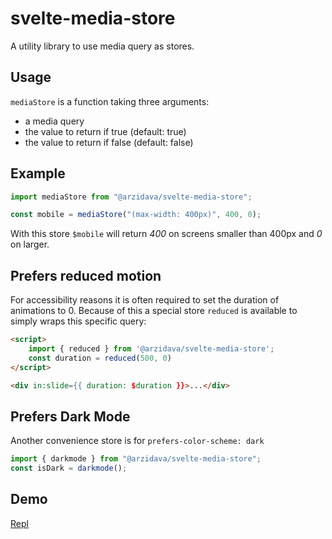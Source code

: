 # svelte-media-store

A utility library to use media query as stores.

## Usage

`mediaStore` is a function taking three arguments:

- a media query
- the value to return if true (default: true)
- the value to return if false (default: false)

## Example

```js
import mediaStore from "@arzidava/svelte-media-store";

const mobile = mediaStore("(max-width: 400px)", 400, 0);
```

With this store `$mobile` will return _400_ on screens smaller than 400px and _0_ on larger.

## Prefers reduced motion

For accessibility reasons it is often required to set the duration of animations to 0. Because of this a special store `reduced` is available to simply wraps this specific query:

```html
<script>
    import { reduced } from '@arzidava/svelte-media-store';
    const duration = reduced(500, 0)
</script>

<div in:slide={{ duration: $duration }}>...</div>
```

## Prefers Dark Mode

Another convenience store is for `prefers-color-scheme: dark`

```js
import { darkmode } from "@arzidava/svelte-media-store";
const isDark = darkmode();
```

## Demo

[Repl](https://svelte.dev/repl/a3a327edf4854e9fbd27e475eea2907e?version=3.44.2)
